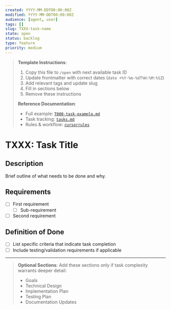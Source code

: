 ```yaml
---
created: YYYY-MM-DDT00:00:00Z
modified: YYYY-MM-DDT00:00:00Z
audience: [agent, user]
tags: []
slug: TXXX-task-name
state: open
status: backlog
type: feature
priority: medium
---
```


> **Template Instructions**:
> 1. Copy this file to `/open` with next available task ID
> 2. Update frontmatter with correct dates (`date +%Y-%m-%dT%H:%M:%SZ`)
> 3. Add relevant tags and update slug
> 4. Fill in sections below
> 5. Remove these instructions
>
> **Reference Documentation**:
> - Full example: [`T000-task-example.md`](./closed/T000-task-example.md)
> - Task tracking: [`tasks.md`](./tasks.md)
> - Rules & workflow: [`cursorrules`](../.cursorrules)

# TXXX: Task Title

## Description
Brief outline of what needs to be done and why.

## Requirements
- [ ] First requirement
    - [ ] Sub-requirement
- [ ] Second requirement

## Definition of Done
- [ ] List specific criteria that indicate task completion
- [ ] Include testing/validation requirements if applicable

---

> **Optional Sections**:
> Add these sections only if task complexity warrants deeper detail:
> - Goals
> - Technical Design
> - Implementation Plan
> - Testing Plan
> - Documentation Updates 
